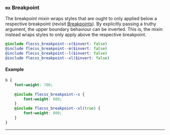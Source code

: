 ### `mx` <span>Breakpoint</span>

The breakpoint mixin wraps styles that are ought to only applied below a respective breakpoint (revisit [Breakpoints](#breakpoints)). By explicitly passing a truthy argument, the upper boundary behaviour can be inverted. This is, the mixin instead wraps styles to only apply above the respective breakpoint.

``` scss
@include flecss_breakpoint--s($invert: false)
@include flecss_breakpoint--m($invert: false)
@include flecss_breakpoint--l($invert: false)
@include flecss_breakpoint--xl($invert: false)
```

#### Example

``` scss
b {
    font-weight: 700;
    
    @include flecss_breakpoint--s {
        font-weight: 600;
    }
    @include flecss_breakpoint--xl(true) {
        font-weight: 800;
    }
}
```

---